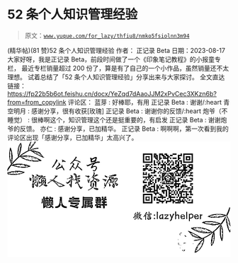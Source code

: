 # 52 条个人知识管理经验

> 原文：[`www.yuque.com/for_lazy/thfiu8/nmko5fsiolnn3m94`](https://www.yuque.com/for_lazy/thfiu8/nmko5fsiolnn3m94)

<ne-h2 id="8956b69f" data-lake-id="8956b69f"><ne-heading-ext><ne-heading-anchor></ne-heading-anchor><ne-heading-fold></ne-heading-fold></ne-heading-ext><ne-heading-content><ne-text id="ufa5880c7">(精华帖)(81 赞)52 条个人知识管理经验</ne-text></ne-heading-content></ne-h2> <ne-p id="uef2f9210" data-lake-id="uef2f9210"><ne-text id="ub6c6f31b">作者： 正记录 Beta</ne-text></ne-p> <ne-p id="ubcbd329b" data-lake-id="ubcbd329b"><ne-text id="u63e2d0fe">日期：2023-08-17</ne-text></ne-p> <ne-p id="u12672503" data-lake-id="u12672503"><ne-text id="ufad9692f">大家好呀，我是正记录 Beta，前段时间做了一个《印象笔记教程》的小报童专栏，</ne-text></ne-p> <ne-p id="u82e49dd9" data-lake-id="u82e49dd9"><ne-text id="u81534d4b">最近专栏销量超过 200 份了，算是有了自己的一个小作品，虽然销量还不太理想。</ne-text></ne-p> <ne-p id="u09beac8f" data-lake-id="u09beac8f"><ne-text id="u7ce5218c">试着总结了「52 条个人知识管理经验」分享出来与大家探讨。</ne-text></ne-p> <ne-p id="u83fbbd0f" data-lake-id="u83fbbd0f"><ne-text id="u69420cdc">全文直达链接：</ne-text></ne-p> <ne-p id="uf3067f9c" data-lake-id="uf3067f9c">[<ne-text id="u918f35f7">https://fp22b5b6ot.feishu.cn/docx/YeZqd7dAaoJJM2xPvCec3XKzn6b?from=from_copylink</ne-text>](https://fp22b5b6ot.feishu.cn/docx/YeZqd7dAaoJJM2xPvCec3XKzn6b?from=from_copylink)</ne-p> <ne-hole id="uc9375aef" data-lake-id="uc9375aef"><ne-card data-card-name="hr" data-card-type="block" id="itaMS" data-event-boundary="card"><ne-p id="u156ed291" data-lake-id="u156ed291"><ne-text id="u01a9ec84">评论区：</ne-text></ne-p> <ne-p id="u5ce29e64" data-lake-id="u5ce29e64"><ne-text id="u3dace959">蓝芽 : 好棒耶，有用</ne-text> <ne-text id="udb275432">正记录 Beta : 谢谢/:heart</ne-text> <ne-text id="u77d6f7b0">青空明月 : 感谢分享，很有收获[玫瑰]</ne-text> <ne-text id="uf97d78eb">正记录 Beta : 谢谢你的反馈/:heart</ne-text> <ne-text id="uc7e17815">炮爷（不睡觉） : 很棒啊这个，知识管理这个还是挺重要的，有启发</ne-text> <ne-text id="u24f96f87">正记录 Beta : 谢谢炮爷的反馈。</ne-text> <ne-text id="u5af9b1c1">亦仁 : 感谢分享，已加精华。</ne-text> <ne-text id="u7e2e56d7">正记录 Beta : 啊啊啊，第一次看到我的评论区出现「感谢分享，已加精华」太高兴了。</ne-text></ne-p> <ne-p id="u86ab1760" data-lake-id="u86ab1760"><ne-card data-card-name="image" data-card-type="inline" id="En5R9" data-event-boundary="card">![](img/894d30a529e7c37bcd3392323c99941c.png)  <ne-hole id="ua1e13eb6" data-lake-id="ua1e13eb6"><ne-card data-card-name="hr" data-card-type="block" id="uyFCM" data-event-boundary="card"></ne-card></ne-hole></ne-card></ne-p></ne-card></ne-hole>